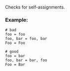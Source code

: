 Checks for self-assignments.

### Example:
    # bad
    foo = foo
    foo, bar = foo, bar
    Foo = Foo

    # good
    foo = bar
    foo, bar = bar, foo
    Foo = Bar
